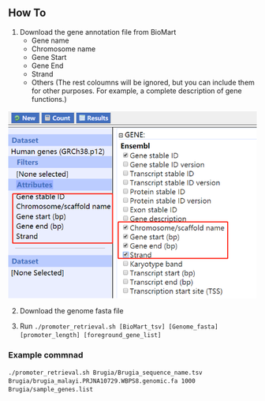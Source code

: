 ## How To

1. Download the gene annotation file from BioMart
	- Gene name
	- Chromosome name
	- Gene Start
	- Gene End
	- Strand
	- Others (The rest coloumns will be ignored, but you can include them for other purposes. For example, a complete description of gene functions.)
	
![example](./Brugia/BioMart_example.png)

2. Download the genome fasta file

3. Run `./promoter_retrieval.sh [BioMart_tsv] [Genome_fasta] [promoter_length] [foreground_gene_list]`

### Example commnad

`./promoter_retrieval.sh Brugia/Brugia_sequence_name.tsv Brugia/brugia_malayi.PRJNA10729.WBPS8.genomic.fa 1000 Brugia/sample_genes.list`

